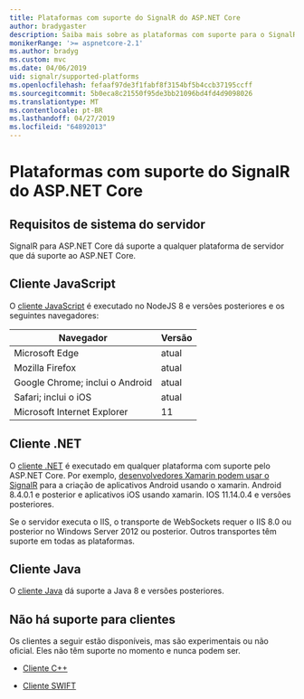 ```yaml
---
title: Plataformas com suporte do SignalR do ASP.NET Core
author: bradygaster
description: Saiba mais sobre as plataformas com suporte para o SignalR do ASP.NET Core.
monikerRange: '>= aspnetcore-2.1'
ms.author: bradyg
ms.custom: mvc
ms.date: 04/06/2019
uid: signalr/supported-platforms
ms.openlocfilehash: fefaaf97de3f1fabf8f3154bf5b4ccb37195ccff
ms.sourcegitcommit: 5b0eca8c21550f95de3bb21096bd4fd4d9098026
ms.translationtype: MT
ms.contentlocale: pt-BR
ms.lasthandoff: 04/27/2019
ms.locfileid: "64892013"
---
```

# <a name="aspnet-core-signalr-supported-platforms"></a>Plataformas com suporte do SignalR do ASP.NET Core

## <a name="server-system-requirements"></a>Requisitos de sistema do servidor

SignalR para ASP.NET Core dá suporte a qualquer plataforma de servidor que dá suporte ao ASP.NET Core.

## <a name="javascript-client"></a>Cliente JavaScript

O [cliente JavaScript](https://www.npmjs.com/package/@aspnet/signalr) é executado no NodeJS 8 e versões posteriores e os seguintes navegadores:

| Navegador                         | Versão |
| ------------------------------- | ------- |
| Microsoft Edge                  | atual |
| Mozilla Firefox                 | atual |
| Google Chrome; inclui o Android | atual |
| Safari; inclui o iOS            | atual |
| Microsoft Internet Explorer     | 11      |
 
## <a name="net-client"></a>Cliente .NET

O [cliente .NET](https://www.nuget.org/packages/Microsoft.AspNetCore.SignalR/) é executado em qualquer plataforma com suporte pelo ASP.NET Core. Por exemplo, [desenvolvedores Xamarin podem usar o SignalR](https://github.com/aspnet/Announcements/issues/305) para a criação de aplicativos Android usando o xamarin. Android 8.4.0.1 e posterior e aplicativos iOS usando xamarin. IOS 11.14.0.4 e versões posteriores.

Se o servidor executa o IIS, o transporte de WebSockets requer o IIS 8.0 ou posterior no Windows Server 2012 ou posterior. Outros transportes têm suporte em todas as plataformas.

## <a name="java-client"></a>Cliente Java

O [cliente Java](https://search.maven.org/artifact/com.microsoft.aspnet/signalr) dá suporte a Java 8 e versões posteriores.

## <a name="unsupported-clients"></a>Não há suporte para clientes

Os clientes a seguir estão disponíveis, mas são experimentais ou não oficial. Eles não têm suporte no momento e nunca podem ser.

* [Cliente C++](https://github.com/aspnet/SignalR/tree/master/clients/cpp)

* [Cliente SWIFT](https://github.com/moozzyk/SignalR-Client-Swift)
